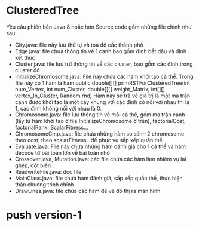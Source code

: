 # ClusteredTree
Yêu cầu phiên bản Java 8 hoặc hơn
Source code gồm những file chính như sau: 
 - City.java: file này lưu thứ tự và tọa độ các thành phố
 - Edge.java: file chưa thông tin về 1 cạnh bao gồm đỉnh bắt đầu và đỉnh kết thúc
 - Cluster.java: file lưu trữ thông tin về các cluster, bao gồm các đỉnh trong cluster đó
 - InitializeChromosome.java: File này chứa các hàm khởi tạo cá thể. Trong file này có 1 hàm là hàm 
     public double[][] primRSTForClusteredTree(int num_Vertex, int num_Cluster, double[][] weight_Matrix, int[][] vertex_In_Cluster, Random rnd)
   Hàm này sẽ trả về giá trị là một ma trận cạnh được khởi tạo là một cây khung với các đỉnh có nối với nhau thì là 1, các đỉnh không nối với nhau là 0. 
 - Chromosome.java: file lưu thông tin về mỗi cá thể, gồm ma trận cạnh (lấy từ hàm khởi tạo ở file InitializeChromosome ở trên), factorialCost, 
   factorialRank, ScalarFitness...
 - ChromosomeCmp.java: file chứa những hàm so sánh 2 chromosome theo cost, theo scalarFitness...để phục vụ sắp xếp quần thể
 - Evaluate.java: File này chứa những hàm đánh giá cho 1 cá thể và hàm decode từ bài toán lớn về bài toán nhỏ
 - Crossover.java, Mutation.java: các file chứa các hàm làm nhiệm vụ lai ghép, đột biến
 - ReadwriteFile.java: đọc file
 - MainClass.java: file chứa hàm đánh giá, sắp xếp quần thể, thực hiện thân chương trình chính 
 - DrawLines.java: file chứa các hàm để vẽ đồ thị ra màn hình
# push version-1
